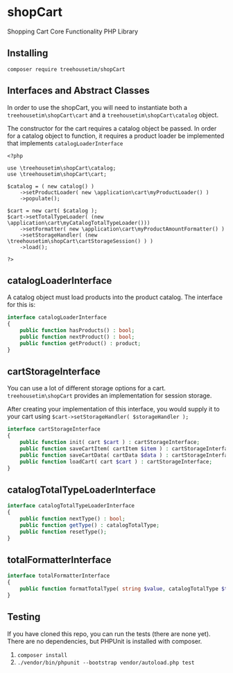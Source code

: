# shopCart
Shopping Cart Core Functionality PHP Library


## Installing

`composer require treehousetim/shopCart`

## Interfaces and Abstract Classes

In order to use the shopCart, you will need to instantiate both a `treehousetim\shopCart\cart` and a `treehousetim\shopCart\catalog` object.

The constructor for the cart requires a catalog object be passed.
In order for a catalog object to function, it requires a product loader be implemented that implements `catalogLoaderInterface`


```
<?php

use \treehousetim\shopCart\catalog;
use \treehousetim\shopCart\cart;

$catalog = ( new catalog() )
	->setProductLoader( new \application\cart\myProductLoader() )
	->populate();

$cart = new cart( $catalog );
$cart->setTotalTypeLoader( (new \application\cart\myCatalogTotalTypeLoader()))
	->setFormatter( new \application\cart\myProductAmountFormatter() )
	->setStorageHandler( (new \treehousetim\shopCart\cartStorageSession() ) )
	->load();

?>
```

## catalogLoaderInterface
A catalog object must load products into the product catalog.  The interface for this is:

```php
interface catalogLoaderInterface
{
	public function hasProducts() : bool;
	public function nextProduct() : bool;
	public function getProduct() : product;
}
```

## cartStorageInterface

You can use a lot of different storage options for a cart.  `treehousetim\shopCart` provides an implementation for session storage.

After creating your implementation of this interface, you would supply it to your cart using `$cart->setStorageHandler( $storageHandler );`

```php
interface cartStorageInterface
{
	public function init( cart $cart ) : cartStorageInterface;
	public function saveCartItem( cartItem $item ) : cartStorageInterface;
	public function saveCartData( cartData $data ) : cartStorageInterface;
	public function loadCart( cart $cart ) : cartStorageInterface;
}
```

## catalogTotalTypeLoaderInterface

```php
interface catalogTotalTypeLoaderInterface
{
	public function nextType() : bool;
	public function getType() : catalogTotalType;
	public function resetType();
}
```

## totalFormatterInterface

```php
interface totalFormatterInterface
{
	public function formatTotalType( string $value, catalogTotalType $type );
}
```


## Testing
If you have cloned this repo, you can run the tests (there are none yet).
There are no dependencies, but PHPUnit is installed with composer.

1. `composer install`
2. `./vendor/bin/phpunit --bootstrap vendor/autoload.php test`
